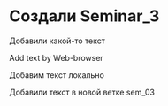 ﻿# Создали Seminar_3

Добавили какой-то текст

Add text by Web-browser

Добавим текст локально

Добавили текст в новой ветке sem_03

